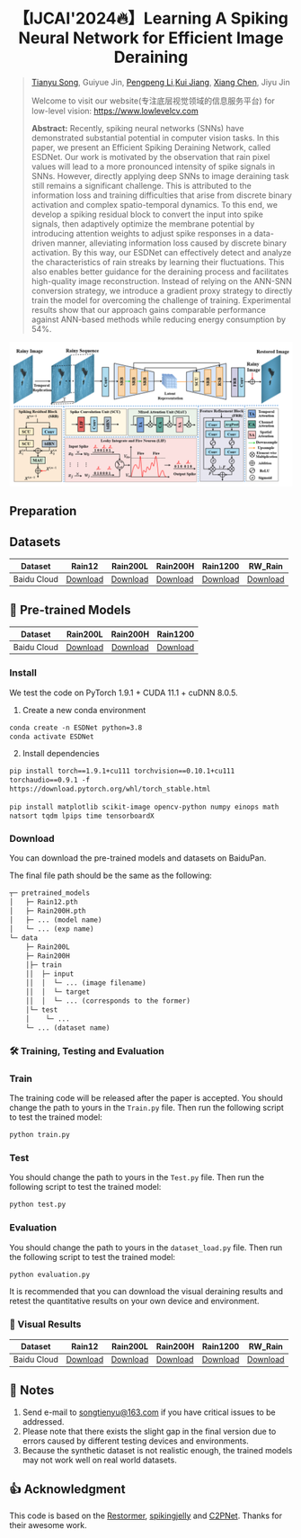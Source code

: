 <!---
# Learning A Spiking Neural Network for Efficient Image Deraining
[![GoogleDrive](https://img.shields.io/badge/Data-GoogleDrive-brightgreen)](https://drive.google.com/drive/folders/1KRR_L276nviPT9JFPL9zfBiZVKJO6dM1?usp=drive_link)
[![BaiduPan](https://img.shields.io/badge/Data-BaiduPan-brightgreen)](https://pan.baidu.com/s/1TlgoslD-hIzySDL8l6gekw?pwd=pu2t)
--->
<div align="center">

# 【IJCAI'2024🔥】Learning A Spiking Neural Network for Efficient Image Deraining
</div>

> <!--Learning A Spiking Neural Network for Efficient Image Deraining-->
> 
>  [Tianyu Song](https://scholar.google.com/citations?user=wA3Op6cAAAAJ&hl=zh-CN), Guiyue Jin, [Pengpeng Li](https://github.com/halamadrid-lpp),[Kui Jiang](https://homepage.hit.edu.cn/jiangkui), [Xiang Chen](https://cschenxiang.github.io/), Jiyu Jin
>
> <!--- Dalian Polytechnic University, Nanjing University of Science and Technology and Harbin Institute of Technology-->
>
> <!--Primary contact: Tianyu Song(songtienyu@163.com)-->
>
> Welcome to visit our website(专注底层视觉领域的信息服务平台) for low-level vision: https://www.lowlevelcv.com
> 
> **Abstract:** 
Recently, spiking neural networks (SNNs) have demonstrated substantial potential in computer vision tasks.
In this paper, we present an Efficient Spiking Deraining Network, called ESDNet.
Our work is motivated by the observation that rain pixel values will lead to a more pronounced intensity of spike signals in SNNs. However, directly applying deep SNNs to image deraining task still remains a significant challenge.
This is attributed to the information loss and training difficulties that arise from discrete binary activation and complex spatio-temporal dynamics.
To this end, we develop a spiking residual block to convert the input into spike signals, then adaptively optimize the membrane potential by introducing attention weights to adjust spike responses in a data-driven manner, alleviating information loss caused by discrete binary activation.
By this way, our ESDNet can effectively detect and analyze the characteristics of rain streaks by learning their fluctuations. This also enables better guidance for the deraining process and facilitates high-quality image reconstruction.
Instead of relying on the ANN-SNN conversion strategy, we introduce a gradient proxy strategy to directly train the model for overcoming the challenge of training. 
Experimental results show that our approach gains comparable performance against ANN-based methods while reducing energy consumption by 54\%. 

![ESDNet](arch.png)

<!---
## News

- **July 4, 2023:** Paper submitted. 
- **Sep 13, 2023:** The basic version is released, including codes, pre-trained models on the Sate 1k dataset, and the used dataset.
- **Sep 14, 2023:** RICE dataset updated.
  ** Sep 15, 2023:** The [visual results on Sate 1K](https://pan.baidu.com/s/1dToHnHI9GVaHQ3-I6OIbpA?pwd=rs1k) and [real-world dataset RSSD300](https://pan.baidu.com/s/1OZUWj8eo6EmP5Rh8DE1mrA?pwd=8ad5) are updated.-->


## Preparation

## Datasets
<table>
<thead>
  <tr>
    <th>Dataset</th>
    <th>Rain12</th>
    <th>Rain200L</th>
    <th>Rain200H</th>
    <th>Rain1200</th>
    <th>RW_Rain</th>
  </tr>
</thead>
<tbody>
  <tr>
    <td>Baidu Cloud</td>
    <td> <a href="https://pan.baidu.com/s/1mrXshB3Y0qO205aRR_lZaw?pwd=9ojl 提取码：9ojl">Download</a> </td>
    <td align="center"> <a href="https://pan.baidu.com/s/1wzvNW7UgLsSZbLd_lFfpyA?pwd=s6v0 提取码：s6v0 ">Download</a> </td>
    <td> <a href="https://pan.baidu.com/s/1pPF4CL7rvKRVvkVkJ0C8RA?pwd=k2iv 提取码：k2iv">Download</a> </td>
    <td> <a href="https://pan.baidu.com/s/1RlzbJa8XtCBUHXrJfxqiIQ?pwd=ajnz 提取码：ajnz">Download</a> </td>
    <td> <a href="https://pan.baidu.com/s/1GM85dkgxf8CyuwlhOV4e8Q?pwd=23vf 提取码：23vf">Download</a> </td>
  </tr>
</tbody>
</table>

## 🤖 Pre-trained Models
<table>
<thead>
  <tr>
    <th>Dataset</th>
    <th>Rain200L</th>
    <th>Rain200H</th>
    <th>Rain1200</th>
  </tr>
</thead>
<tbody>
  <tr>
    <td>Baidu Cloud</td>
    <td> <a href="https://pan.baidu.com/s/1Fzl0aHfGo2DoQdeJN7zIZQ?pwd=swq2 提取码：swq2">Download</a> </td>
    <td align="center"> <a href="https://pan.baidu.com/s/1Gp7bN2IU74EOSuIOr-duGg?pwd=4w57 提取码：4w57">Download</a> </td>
    <td > <a href="https://pan.baidu.com/s/1s6IybtRMsPF0dhEt2Z0sRQ?pwd=9d03 提取码：9d03">Download</a> </td>
  </tr>
</tbody>
</table>

### Install

We test the code on PyTorch 1.9.1 + CUDA 11.1 + cuDNN 8.0.5.

1. Create a new conda environment
```
conda create -n ESDNet python=3.8
conda activate ESDNet 
```

2. Install dependencies
```
pip install torch==1.9.1+cu111 torchvision==0.10.1+cu111 torchaudio==0.9.1 -f https://download.pytorch.org/whl/torch_stable.html

pip install matplotlib scikit-image opencv-python numpy einops math natsort tqdm lpips time tensorboardX
```

### Download

You can download the pre-trained models and datasets on BaiduPan.

The final file path should be the same as the following:

```
┬─ pretrained_models
│   ├─ Rain12.pth
│   ├─ Rain200H.pth
│   ├─ ... (model name)
│   └─ ... (exp name)
└─ data
    ├─ Rain200L
    ├─ Rain200H
    │├─ train
    ││  ├─ input
    ││  │  └─ ... (image filename)
    ││  │  └─ target
    ││  │  └─ ... (corresponds to the former)
    │└─ test
    │    └─ ...
    └─ ... (dataset name)

```
### 🛠️ Training, Testing and Evaluation

### Train
The training code will be released after the paper is accepted.
You should change the path to yours in the `Train.py` file.  Then run the following script to test the trained model:

```sh
python train.py
```

### Test
You should change the path to yours in the `Test.py` file.  Then run the following script to test the trained model:

```sh
python test.py
```


### Evaluation
You should change the path to yours in the `dataset_load.py` file.  Then run the following script to test the trained model:

```sh
python evaluation.py
```
It is recommended that you can download the visual deraining results and retest the quantitative results on your own device and environment.


### 🚀 Visual Results

<table>
<thead>
  <tr>
    <th>Dataset</th>
    <th>Rain12</th>
    <th>Rain200L</th>
    <th>Rain200H</th>
    <th>Rain1200</th>
    <th>RW_Rain</th>
  </tr>
</thead>
<tbody>
  <tr>
    <td>Baidu Cloud</td>
    <td> <a href="https://pan.baidu.com/s/1ch1H426nQGhRzHZDnF0NAA?pwd=khah 提取码：khah">Download</a> </td>
    <td align="center"> <a href="https://pan.baidu.com/s/12zgi3x8YY_ZPfI6sfGgMRQ?pwd=l5rn 提取码：l5rn">Download</a> </td>
    <td> <a href="https://pan.baidu.com/s/19TkwD-XzDAIp46145wmzpw?pwd=5uw9 提取码：5uw9">Download</a> </td>
    <td> <a href="https://pan.baidu.com/s/1xT7pMxESXcMnNL72ihbiuw?pwd=v9xc 提取码：v9xc">Download</a> </td>
    <td> <a href="https://pan.baidu.com/s/1rerYW9VbEweyaVvQpO7NAA?pwd=dt70 提取码：dt70">Download</a> </td>
  </tr>
</tbody>
</table>


## 🚨 Notes

1. Send e-mail to songtienyu@163.com if you have critical issues to be addressed.
2. Please note that there exists the slight gap in the final version due to errors caused by different testing devices and environments. 
3. Because the synthetic dataset is not realistic enough, the trained models may not work well on real world datasets.


## 👍 Acknowledgment

This code is based on the [Restormer](https://github.com/swz30/Restormer), [spikingjelly](https://github.com/fangwei123456/spikingjelly) and [C2PNet](https://github.com/YuZheng9/C2PNet). Thanks for their awesome work.
